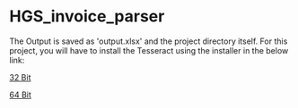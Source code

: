 # HGS_invoice_parser

The Output is saved as 'output.xlsx' and the project directory itself. For this project, you will have to install the Tesseract using the installer in the below link:

<a href="https://digi.bib.uni-mannheim.de/tesseract/tesseract-ocr-w32-setup-v5.1.0.20220510.exe" target="_blank">32 Bit</a>

<a href="https://digi.bib.uni-mannheim.de/tesseract/tesseract-ocr-w64-setup-v5.1.0.20220510.exe" target="_blank">64 Bit</a>


